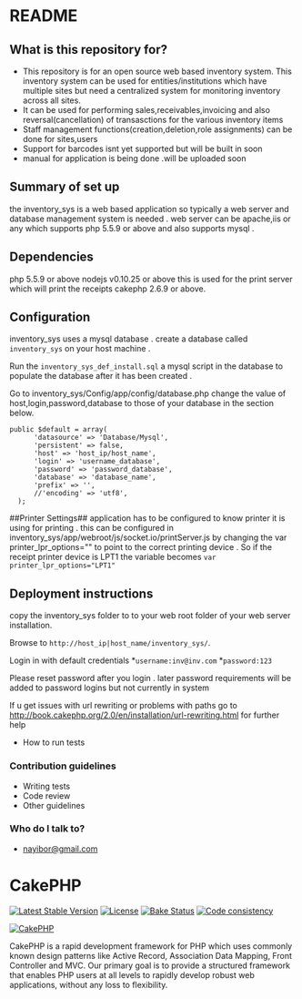 # README #


## What is this repository for? ##

* This repository is for an  open source web based  inventory system.
  This inventory system can be used for entities/institutions which have multiple sites but 
  need a centralized system for monitoring inventory across all sites. 
* It can be used for performing sales,receivables,invoicing and also reversal(cancellation) of transasctions for the various inventory items
* Staff management functions(creation,deletion,role assignments) can be done for sites,users
* Support for barcodes isnt yet supported but will be built in soon
* manual for application is being done .will be uploaded soon
  



## Summary of set up ##
  the inventory_sys is a web based application so typically a web server and database management system is needed .
  web server can be apache,iis or any which supports php 5.5.9 or above and also supports mysql .

## Dependencies ##
  php 5.5.9 or above
  nodejs v0.10.25 or above
  this is used for the print server which will print the receipts
  cakephp 2.6.9 or above.  

## Configuration ##
  inventory_sys uses a mysql database .
  create a database called ```inventory_sys``` on your host machine .
  
  Run the ```inventory_sys_def_install.sql``` a mysql script in the database  to populate the database after it has been created .
  
  Go to inventory_sys/Config/app/config/database.php
  change the value of host,login,password,database to those of your database in the section below.
  
  ```
  public $default = array(
		'datasource' => 'Database/Mysql',
		'persistent' => false,
		'host' => 'host_ip/host_name',
		'login' => 'username_database',
		'password' => 'password_database',
		'database' => 'database_name',
		'prefix' => '',
		//'encoding' => 'utf8',
	);
  ```

##Printer Settings##
  application has to be configured to know printer it is using for printing .
  this can be configured in inventory_sys/app/webroot/js/socket.io/printServer.js
  by changing the var printer_lpr_options="" to point to the correct printing device .
  So if the receipt printer device is LPT1 the variable becomes
  ```var printer_lpr_options="LPT1"```


## Deployment instructions ## 
   copy the inventory_sys folder to to your web root folder of your web server installation.
   
   Browse to ```http://host_ip|host_name/inventory_sys/```.
   
   Login in with default credentials 
   *```username:inv@inv.com```
   *```password:123```
   
   Please reset password after you login . later password requirements will be added to  password logins but not currently in system 
    
  If u get issues with url rewriting or problems with paths go to 
  http://book.cakephp.org/2.0/en/installation/url-rewriting.html for further help
  


* How to run tests

### Contribution guidelines ###

* Writing tests
* Code review
* Other guidelines

### Who do I talk to? ###

* nayibor@gmail.com


# CakePHP

[![Latest Stable Version](https://poser.pugx.org/cakephp/cakephp/v/stable.svg)](https://packagist.org/packages/cakephp/cakephp)
[![License](https://poser.pugx.org/cakephp/cakephp/license.svg)](https://packagist.org/packages/cakephp/cakephp)
[![Bake Status](https://secure.travis-ci.org/cakephp/cakephp.png?branch=master)](http://travis-ci.org/cakephp/cakephp)
[![Code consistency](http://squizlabs.github.io/PHP_CodeSniffer/analysis/cakephp/cakephp/grade.svg)](http://squizlabs.github.io/PHP_CodeSniffer/analysis/cakephp/cakephp/)

[![CakePHP](http://cakephp.org/img/cake-logo.png)](http://www.cakephp.org)

CakePHP is a rapid development framework for PHP which uses commonly known design patterns like Active Record, Association Data Mapping, Front Controller and MVC.
Our primary goal is to provide a structured framework that enables PHP users at all levels to rapidly develop robust web applications, without any loss to flexibility.
